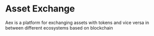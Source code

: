 # Asset Exchange
Aex is a platform for exchanging assets with tokens and vice versa in between different ecosystems based on blockchain

